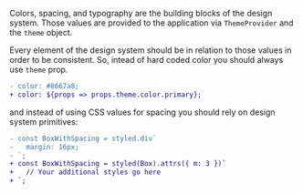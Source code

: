 Colors, spacing, and typography are the building blocks of the design system. Those values are provided to the application via `ThemeProvider` and the `theme` object.

Every element of the design system should be in relation to those values in order to be consistent. So, intead of hard coded color you should always use `theme` prop.

```diff
- color: #8667a8;
+ color: ${props => props.theme.color.primary};
```

and instead of using CSS values for spacing you should rely on design system primitives:

```diff
- const BoxWithSpacing = styled.div`
-   margin: 16px;
- `;
+ const BoxWithSpacing = styled(Box).attrs({ m: 3 })`
+   // Your additional styles go here
+ `;
```
